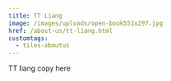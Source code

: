 ```yaml
---
title: TT Liang
image: /images/uploads/open-book551x297.jpg
href: /about-us/tt-liang.html
customtags:
  - tiles-aboutus
---
```


TT liang copy here
